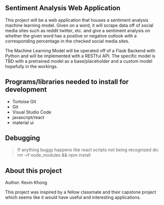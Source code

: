 ## Sentiment Analysis Web Application

This project will be a web application that houses a sentiment analysis machine learning model. Given on a word, it will scrape data off of social media sites such as reddit twitter, etc. and give a sentiment analysis on whether the given word has a positive or negative outlook with a corresponding percentage in the checked social media sites.

The Machine Learning Model will be operated off of a Flask Backend with Python and will be implemented with a RESTful API. The specific model is TBD with a pretrained model as a base/placeholder and a custom model hopefully in the workings.

## Programs/libraries needed to install for development
- Tortoise Git
- Git 
- Visual Studio Code
- javascript/react
- material ui 

## Debugging

> If anything buggy happens like react scripts not being recognized do:
rm -rf node_modules && npm install


## About this project

Author: Kevin Khong

This project was inspired by a fellow classmate and their capstone project which seems like it would have useful and interesting applications.
